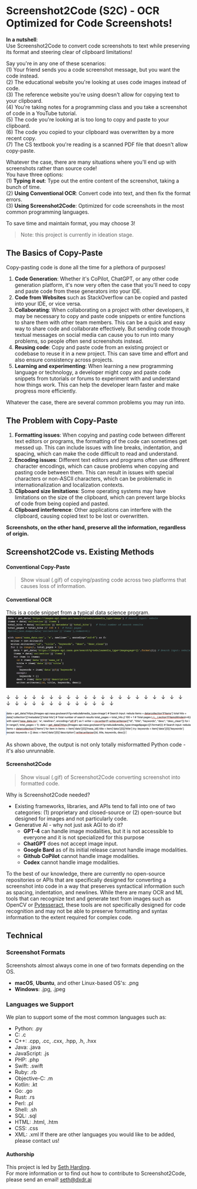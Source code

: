 # Screenshot2Code (S2C) - OCR Optimized for Code Screenshots!

**In a nutshell**:  
Use Screenshot2Code to convert code screenshots to text while preserving its format and steering clear of clipboard limitations!

Say you're in any one of these scenarios:  
(1) Your friend sends you a code screenshot message, but you want the code instead.  
(2) The educational website you're looking at uses code images instead of code.  
(3) The reference website you're using doesn't allow for copying text to your clipboard.  
(4) You're taking notes for a programming class and you take a screenshot of code in a YouTube tutorial.  
(5) The code you're looking at is too long to copy and paste to your clipboard.  
(6) The code you copied to your clipboard was overwritten by a more recent copy.  
(7) The CS textbook you're reading is a scanned PDF file that doesn't allow copy-paste.  

Whatever the case, there are many situations where you'll end up with screenshots rather than source code!  
You have three options:  
(1) **Typing it out**: Type out the entire content of the screenshot, taking a bunch of time.  
(2) **Using Conventional OCR**: Convert code into text, and then fix the format errors.  
(3) **Using Screenshot2Code**: Optimized for code screenshots in the most common programming languages.  

To save time and maintain format, you may choose 3!

> Note: this project is currently in ideation stage.

## The Basics of Copy-Paste
Copy-pasting code is done all the time for a plethora of purposes!
1. **Code Generation**: Whether it's CoPilot, ChatGPT, or any other code generation platform, it's now very often the case that you'll need to copy and paste code from these generators into your IDE.
2. **Code from Websites** such as StackOverflow can be copied and pasted into your IDE, or vice versa.
3. **Collaborating**: When collaborating on a project with other developers, it may be necessary to copy and paste code snippets or entire functions to share them with other team members. This can be a quick and easy way to share code and collaborate effectively. But sending code through textual messages on social media can cause you to run into many problems, so people often send screenshots instead.
4. **Reusing code**: Copy and paste code from an existing project or codebase to reuse it in a new project. This can save time and effort and also ensure consistency across projects.
5. **Learning and experimenting**: When learning a new programming language or technology, a developer might copy and paste code snippets from tutorials or forums to experiment with and understand how things work. This can help the developer learn faster and make progress more efficiently.

Whatever the case, there are several common problems you may run into.

## The Problem with Copy-Paste
1. **Formatting issues**: When copying and pasting code between different text editors or programs, the formatting of the code can sometimes get messed up. This can include issues with line breaks, indentation, and spacing, which can make the code difficult to read and understand.
2. **Encoding issues**: Different text editors and programs often use different character encodings, which can cause problems when copying and pasting code between them. This can result in issues with special characters or non-ASCII characters, which can be problematic in internationalization and localization contexts.
3. **Clipboard size limitations**: Some operating systems may have limitations on the size of the clipboard, which can prevent large blocks of code from being copied and pasted.
4. **Clipboard interference**: Other applications can interfere with the clipboard, causing copied text to be lost or overwritten.

**Screenshots, on the other hand, preserve all the information, regardless of origin.**




## Screenshot2Code vs. Existing Methods

#### Conventional Copy-Paste
> Show visual (.gif) of copying/pasting code across two platforms that causes loss of information.

#### Conventional OCR

This is a code snippet from a typical data science program.
![Input](python_input.png)

&darr;  &nbsp; &darr;  &nbsp; &darr;  &nbsp; &darr;  &nbsp; &darr;  &nbsp; &darr;  &nbsp; &darr;  &nbsp; &darr;  &nbsp; &darr;  &nbsp; &darr;  &nbsp; &darr;  &nbsp; &darr;  &nbsp; &darr;  &nbsp; &darr;  &nbsp; &darr;  &nbsp; &darr;  &nbsp; &darr;  &nbsp; &darr;  &nbsp; &darr;  &nbsp; &darr;  &nbsp; &darr;  &nbsp; &darr;  &nbsp; &darr;  &nbsp; &darr;  &nbsp; &darr;  &nbsp; &darr;  &nbsp; &darr;  &nbsp; &darr;  &nbsp; &darr;  &nbsp; &darr;  &nbsp; 
&darr;  &nbsp; &darr;  &nbsp; &darr;  &nbsp; &darr;

![Output](python_output.png)

As shown above, the output is not only totally misformatted Python code - it's also unrunnable.

#### Screenshot2Code
> Show visual (.gif) of Screenshot2Code converting screenshot into formatted code.

Why is Screenshot2Code needed?
- Existing frameworks, libraries, and APIs tend to fall into one of two categories: (1) proprietary and closed-source or (2) open-source but designed for images and not particularly code.
- Generative AI - why not just ask AGI to do it?
  - **GPT-4** can handle image modalities, but it is not accessible to everyone and it is not specialized for this purpose
  - **ChatGPT** does not accept image input.
  - **Google Bard** as of its initial release cannot handle image modalities.
  - **Github CoPilot** cannot handle image modalities.
  - **Codex** cannot handle image modalities.

To the best of our knowledge, there are currently no open-source repositories or APIs that are specifically designed for converting a screenshot into code in a way that preserves syntactical information such as spacing, indentation, and newlines. While there are many OCR and ML tools that can recognize text and generate text from images such as OpenCV or [Pytesseract](https://github.com/madmaze/pytesseract), these tools are not specifically designed for code recognition and may not be able to preserve formatting and syntax information to the extent required for complex code.




## Technical

### Screenshot Formats
Screenshots almost always come in one of two formats depending on the OS.
- **macOS**, **Ubuntu**, and other Linux-based OS's: .png
- **Windows**: .jpg, .jpeg

### Languages we Support
We plan to support some of the most common languages such as:
- Python: .py
- C: .c
- C++: .cpp, .cc, .cxx, .hpp, .h, .hxx
- Java: .java
- JavaScript: .js
- PHP: .php
- Swift: .swift
- Ruby: .rb
- Objective-C: .m
- Kotlin: .kt
- Go: .go
- Rust: .rs
- Perl: .pl
- Shell: .sh
- SQL: .sql
- HTML: .html, .htm
- CSS: .css
- XML: .xml
If there are other languages you would like to be added, please contact us!

#### Authorship
This project is led by [Seth Harding](https://linkedin.com/in/SethHasi).  
For more information or to find out how to contribute to Screenshot2Code, please send an email! seth@dxdr.ai
